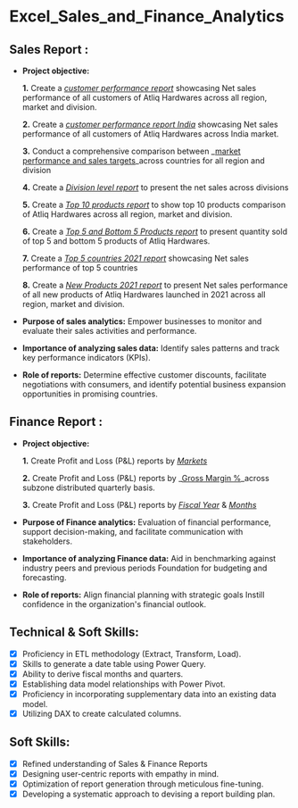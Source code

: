 # Excel_Sales_and_Finance_Analytics

## Sales Report :


- **Project objective:** 

    **1.** Create a _[customer performance report](https://github.com/akash-govil/Excel_Sales_and_Finance_Analytics/blob/main/Sales%20report_Customer_Net%20Sales_Performance.pdf)_ showcasing Net sales performance of all customers of Atliq Hardwares across all region, market and division.

    **2.** Create a _[customer performance report India](https://github.com/akash-govil/Excel_Sales_and_Finance_Analytics/blob/main/Sales%20report_Customer_Net%20Sales_Performance_India.pdf)_ showcasing Net sales performance of all customers of Atliq Hardwares across India market.

    **3.** Conduct a comprehensive comparison between _[market performance and sales targets](https://github.com/akash-govil/Excel_Sales_and_Finance_Analytics/blob/main/Sales%20report_Market%20performance%20vs%20Target.pdf)_across countries for all region and division

    **4.** Create a _[Division level report](https://github.com/akash-govil/Excel_Sales_and_Finance_Analytics/blob/main/Sales%20report_Division%20level.pdf)_ to present the net sales across divisions

    **5.** Create a _[Top 10 products report](https://github.com/akash-govil/Excel_Sales_and_Finance_Analytics/blob/main/Sales%20report_Top%2010%20Products.pdf)_ to show top 10 products comparison of Atliq Hardwares across all region, market and division.

    **6.** Create a _[Top 5 and Bottom 5 Products report](https://github.com/akash-govil/Excel_Sales_and_Finance_Analytics/blob/main/Sales%20report_Top%205_Bottom%205_Products.pdf)_ to present quantity sold of top 5 and bottom 5 products of Atliq Hardwares.

    **7.** Create a _[Top 5 countries 2021 report](https://github.com/akash-govil/Excel_Sales_and_Finance_Analytics/blob/main/Sales%20report_Top%205%20Countries%202021.pdf)_ showcasing Net sales performance of top 5 countries

    **8.** Create a _[New Products 2021 report](https://github.com/akash-govil/Excel_Sales_and_Finance_Analytics/blob/main/Sales%20report_New%20Products%202021.pdf)_ to present Net sales performance of all new products of Atliq Hardwares launched in 2021 across all region, market and division.

- **Purpose of sales analytics:** Empower businesses to monitor and evaluate their sales activities and performance.

- **Importance of analyzing sales data:** Identify sales patterns and track key performance indicators (KPIs).

- **Role of reports:** Determine effective customer discounts, facilitate negotiations with consumers, and identify potential business expansion opportunities in promising countries.


## Finance Report :

- **Project objective:** 

    **1.** Create Profit and Loss (P&L) reports by _[Markets](https://github.com/akash-govil/Excel_Sales_and_Finance_Analytics/blob/main/Finance%20report_P%26L_Market.pdf)_

    **2.** Create Profit and Loss (P&L) reports by _[Gross Margin %](https://github.com/akash-govil/Excel_Sales_and_Finance_Analytics/blob/main/Finance%20report_GM%25_subzone_Quarters.pdf)_across subzone distributed quarterly basis.

    **3.** Create Profit and Loss (P&L) reports by _[Fiscal Year](https://github.com/akash-govil/Excel_Sales_and_Finance_Analytics/blob/main/Finance%20report_P%26L_Fiscal%20Year.pdf)_ & _[Months](https://github.com/akash-govil/Excel_Sales_and_Finance_Analytics/blob/main/Finance%20report_P%26L_Fiscal%20months.pdf)_ 

- **Purpose of Finance analytics:** Evaluation of financial performance, support decision-making, and facilitate communication with stakeholders.

- **Importance of analyzing Finance data:** Aid in benchmarking against industry peers and previous periods Foundation for budgeting and forecasting.

- **Role of reports:** Align financial planning with strategic goals Instill confidence in the organization's financial outlook.


## Technical & Soft Skills:
- [x]	Proficiency in ETL methodology (Extract, Transform, Load).
- [x]	Skills to generate a date table using Power Query.
- [x]	Ability to derive fiscal months and quarters.
- [x]	Establishing data model relationships with Power Pivot.
- [x]	Proficiency in incorporating supplementary data into an existing data model.
- [x]	Utilizing DAX to create calculated columns.

## Soft Skills:
- [x]	Refined understanding of Sales & Finance Reports
- [x]	Designing user-centric reports with empathy in mind.
- [x]	Optimization of report generation through meticulous fine-tuning.
- [x]	Developing a systematic approach to devising a report building plan.
